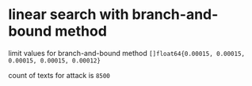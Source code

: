 # linear search with branch-and-bound method

limit values for branch-and-bound method `[]float64{0.00015, 0.00015, 0.00015, 0.00015, 0.00012}`

count of texts for attack is `8500`